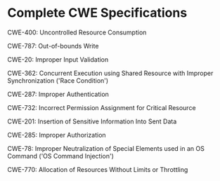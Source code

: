 

# Complete CWE Specifications

CWE-400: Uncontrolled Resource Consumption

CWE-787: Out-of-bounds Write

CWE-20: Improper Input Validation

CWE-362: Concurrent Execution using Shared Resource with Improper Synchronization ('Race Condition')

CWE-287: Improper Authentication

CWE-732: Incorrect Permission Assignment for Critical Resource

CWE-201: Insertion of Sensitive Information Into Sent Data

CWE-285: Improper Authorization

CWE-78: Improper Neutralization of Special Elements used in an OS Command ('OS Command Injection')

CWE-770: Allocation of Resources Without Limits or Throttling